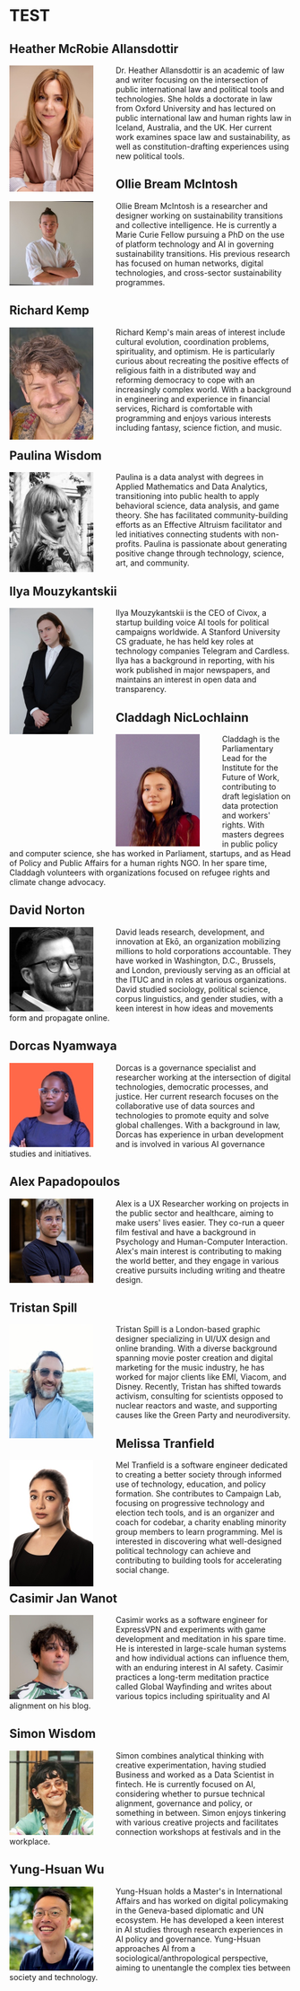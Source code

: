 # TEST


## Heather McRobie Allansdottir
<img src="images/Heather.jpeg" alt="Logo" width="150" align="left" style="margin-right:40px">

Dr. Heather Allansdottir is an academic of law and writer focusing on the intersection of public international law and political tools and technologies. She holds a doctorate in law from Oxford University and has lectured on public international law and human rights law in Iceland, Australia, and the UK. Her current work examines space law and sustainability, as well as constitution-drafting experiences using new political tools.

## Ollie Bream McIntosh
<img src="images/Ollie.jpeg" alt="Logo" width="150" align="left" style="margin-right:40px">

Ollie Bream McIntosh is a researcher and designer working on sustainability transitions and collective intelligence. He is currently a Marie Curie Fellow pursuing a PhD on the use of platform technology and AI in governing sustainability transitions. His previous research has focused on human networks, digital technologies, and cross-sector sustainability programmes.

## Richard Kemp
<img src="images/Richard.jpeg" alt="Logo" width="150" align="left" style="margin-right:40px">

Richard Kemp's main areas of interest include cultural evolution, coordination problems, spirituality, and optimism. He is particularly curious about recreating the positive effects of religious faith in a distributed way and reforming democracy to cope with an increasingly complex world. With a background in engineering and experience in financial services, Richard is comfortable with programming and enjoys various interests including fantasy, science fiction, and music.

## Paulina Wisdom
<img src="images/Paulina.jpeg" alt="Logo" width="150" align="left" style="margin-right:40px">

Paulina is a data analyst with degrees in Applied Mathematics and Data Analytics, transitioning into public health to apply behavioral science, data analysis, and game theory. She has facilitated community-building efforts as an Effective Altruism facilitator and led initiatives connecting students with non-profits. Paulina is passionate about generating positive change through technology, science, art, and community.

## Ilya Mouzykantskii
<img src="images/Ilya.jpeg" alt="Logo" width="150" align="left" style="margin-right:40px">

Ilya Mouzykantskii is the CEO of Civox, a startup building voice AI tools for political campaigns worldwide. A Stanford University CS graduate, he has held key roles at technology companies Telegram and Cardless. Ilya has a background in reporting, with his work published in major newspapers, and maintains an interest in open data and transparency.

## Claddagh NicLochlainn
<img src="images/Claddagh.jpeg" alt="Logo" width="150" align="left" style="margin-right:40px">

Claddagh is the Parliamentary Lead for the Institute for the Future of Work, contributing to draft legislation on data protection and workers' rights. With masters degrees in public policy and computer science, she has worked in Parliament, startups, and as Head of Policy and Public Affairs for a human rights NGO. In her spare time, Claddagh volunteers with organizations focused on refugee rights and climate change advocacy.

## David Norton
<img src="images/David.jpeg" alt="Logo" width="150" align="left" style="margin-right:40px">

David leads research, development, and innovation at Ekō, an organization mobilizing millions to hold corporations accountable. They have worked in Washington, D.C., Brussels, and London, previously serving as an official at the ITUC and in roles at various organizations. David studied sociology, political science, corpus linguistics, and gender studies, with a keen interest in how ideas and movements form and propagate online.

## Dorcas Nyamwaya
<img src="images/Dorcas.jpeg" alt="Logo" width="150" align="left" style="margin-right:40px">

Dorcas is a governance specialist and researcher working at the intersection of digital technologies, democratic processes, and justice. Her current research focuses on the collaborative use of data sources and technologies to promote equity and solve global challenges. With a background in law, Dorcas has experience in urban development and is involved in various AI governance studies and initiatives.

## Alex Papadopoulos
<img src="images/Alex.jpeg" alt="Logo" width="150" align="left" style="margin-right:40px">

Alex is a UX Researcher working on projects in the public sector and healthcare, aiming to make users' lives easier. They co-run a queer film festival and have a background in Psychology and Human-Computer Interaction. Alex's main interest is contributing to making the world better, and they engage in various creative pursuits including writing and theatre design.

## Tristan Spill
<img src="images/Tristan.jpeg" alt="Logo" width="150" align="left" style="margin-right:40px">

Tristan Spill is a London-based graphic designer specializing in UI/UX design and online branding. With a diverse background spanning movie poster creation and digital marketing for the music industry, he has worked for major clients like EMI, Viacom, and Disney. Recently, Tristan has shifted towards activism, consulting for scientists opposed to nuclear reactors and waste, and supporting causes like the Green Party and neurodiversity.

## Melissa Tranfield
<img src="images/Mel.jpeg" alt="Logo" width="150" align="left" style="margin-right:40px">

Mel Tranfield is a software engineer dedicated to creating a better society through informed use of technology, education, and policy formation. She contributes to Campaign Lab, focusing on progressive technology and election tech tools, and is an organizer and coach for codebar, a charity enabling minority group members to learn programming. Mel is interested in discovering what well-designed political technology can achieve and contributing to building tools for accelerating social change.

## Casimir Jan Wanot
<img src="images/Casimir.jpeg" alt="Logo" width="150" align="left" style="margin-right:40px">

Casimir works as a software engineer for ExpressVPN and experiments with game development and meditation in his spare time. He is interested in large-scale human systems and how individual actions can influence them, with an enduring interest in AI safety. Casimir practices a long-term meditation practice called Global Wayfinding and writes about various topics including spirituality and AI alignment on his blog.

## Simon Wisdom
<img src="images/Simon.jpeg" alt="Logo" width="150" align="left" style="margin-right:40px">

Simon combines analytical thinking with creative experimentation, having studied Business and worked as a Data Scientist in fintech. He is currently focused on AI, considering whether to pursue technical alignment, governance and policy, or something in between. Simon enjoys tinkering with various creative projects and facilitates connection workshops at festivals and in the workplace.

## Yung-Hsuan Wu
<img src="images/Yung-Hsuan.jpeg" alt="Logo" width="150" align="left" style="margin-right:40px">

Yung-Hsuan holds a Master's in International Affairs and has worked on digital policymaking in the Geneva-based diplomatic and UN ecosystem. He has developed a keen interest in AI studies through research experiences in AI policy and governance. Yung-Hsuan approaches AI from a sociological/anthropological perspective, aiming to unentangle the complex ties between society and technology.